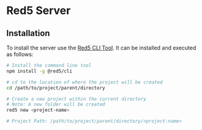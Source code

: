 # Red5 Server

## Installation

To install the server use the [Red5 CLI Tool](https://www.npmjs.com/package/@red5/cli). It can be installed and executed as follows:

```sh
# Install the command line tool
npm install -g @red5/cli

# cd to the location of where the project will be created
cd /path/to/project/parent/directory

# Create a new project within the current directory
# Note: A new folder will be created
red5 new <project-name>

# Project Path: /path/to/project/parent/directory/<project-name>
```